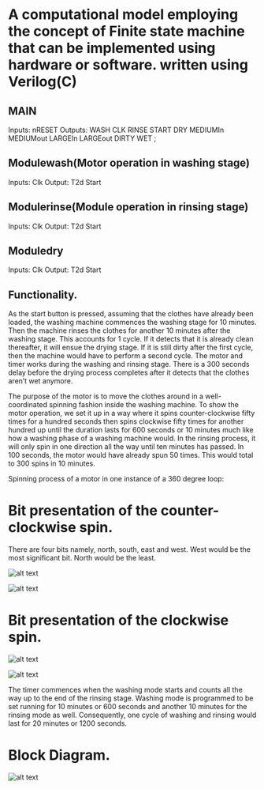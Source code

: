 # A computational model employing the concept of Finite state machine that can be implemented using hardware or software. written using Verilog(C)


## MAIN
Inputs:	nRESET								Outputs:	WASH
        CLK										          RINSE
        START										        DRY
        MEDIUMIn								      	MEDIUMout
        LARGEIn									        LARGEout
        DIRTY
        WET ;


## Modulewash(Motor operation in washing stage)
Inputs:	Clk									Output:		T2d
Start	


## Modulerinse(Module operation in rinsing stage)
Inputs:	Clk									Output:		T2d
Start	

## Moduledry
Inputs:	Clk									Output:		T2d
Start	


## Functionality.
As the start button is pressed, assuming that the clothes have already been loaded, the washing machine commences the washing stage for 10 minutes. Then the machine rinses the clothes for another 10 minutes after the washing stage. This accounts for 1 cycle. If it detects that it is already clean thereafter, it will ensue the drying stage. If it is still dirty after the first cycle, then the machine would have to perform a second cycle. The motor and timer works during the washing and rinsing stage. There is a 300 seconds delay before the drying process completes after it detects that the clothes aren’t wet anymore.

The purpose of the motor is to move the clothes around in a well-coordinated spinning fashion inside the washing machine. To show the motor operation, we set it up in a way where it spins counter-clockwise fifty times for a hundred seconds then spins clockwise fifty times for another hundred up until the duration lasts for 600 seconds or 10 minutes much like how a washing phase of a washing machine would. In the rinsing process, it will only spin in one direction all the way until ten minutes has passed. In 100 seconds, the motor would have already spun 50 times. This would total to 300 spins in 10 minutes. 


Spinning process of a motor in one instance of a 360 degree loop:
# Bit presentation of the counter-clockwise spin.
There are four bits namely, north, south, east and west. West would be the most significant bit. North would be the least.

![alt text](https://i.ibb.co/ftHX9hk/1.png "Bit presentation of the counter-clockwise spin 1")

![alt text](https://i.ibb.co/vjJh4Fd/2.png "Bit presentation of the counter-clockwise spin 2")

# Bit presentation of the clockwise spin.

![alt text](https://i.ibb.co/ws5stK7/3.png "Bit presentation of the clockwise spin 1")

![alt text](https://i.ibb.co/JvtZtCw/4.png "Bit presentation of the clockwise spin 2")

The timer commences when the washing mode starts and counts all the way up to the end of the rinsing stage. Washing mode is programmed to be set running for 10 minutes or 600 seconds and another 10 minutes for the rinsing mode as well. Consequently, one cycle of washing and rinsing would last for 20 minutes or 1200 seconds.

# Block Diagram.
![alt text](https://i.ibb.co/fHgTbNN/block-diagram.png "Block diagram")
